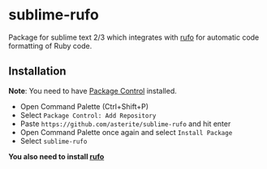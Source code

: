 # sublime-rufo

Package for sublime text 2/3 which integrates with [rufo](https://github.com/asterite/rufo) for
automatic code formatting of Ruby code.

## Installation

__Note__: You need to have [Package Control](https://sublime.wbond.net/installation) installed.

* Open Command Palette (Ctrl+Shift+P)
* Select `Package Control: Add Repository`
* Paste `https://github.com/asterite/sublime-rufo` and hit enter
* Open Command Palette once again and select `Install Package`
* Select `sublime-rufo`

**You also need to install [rufo](https://github.com/asterite/rufo)**
